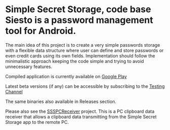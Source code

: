 # Simple Secret Storage, code base Siesto is a password management tool for Android.

The main idea of this project is to create a very simple passwords storage with a flexible data structure where user can define and store passwords or even credit cards using its own fields. Implementation should follow the minimalistic approach keeping the code simple and trying to avoid unnecessary features.

Compiled application is currently available on [Google Play](https://play.google.com/store/apps/details?id=com.wolandsoft.sss)

Latest beta versions (if any) can be accessible by subscribing to the [Testing Channel](https://play.google.com/apps/testing/com.wolandsoft.sss)

The same binaries also available in Releases section.

Please also see the [SSSPCReceiver](https://github.com/alexs20/SSSPCReceiver) project.
This is a PC clipboard data receiver that allows a clipboard data transmitting from the Simple Secret Storage app to the remote PC.
